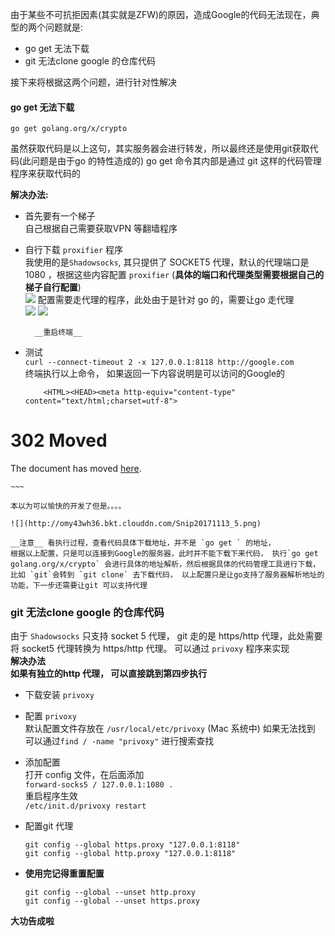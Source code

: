 由于某些不可抗拒因素(其实就是ZFW)的原因，造成Google的代码无法现在，典型的两个问题就是:  
	
* go get 无法下载  
* git 无法clone google 的仓库代码

接下来将根据这两个问题，进行针对性解决  


#### go get 无法下载    
`go get golang.org/x/crypto`	

虽然获取代码是以上这句，其实服务器会进行转发，所以最终还是使用git获取代码(此问题是由于go 的特性造成的)  go get 命令其内部是通过 git 这样的代码管理程序来获取代码的   
	
__解决办法:__   
	
* 首先要有一个梯子  
		自己根据自己需要获取VPN 等翻墙程序  
* 自行下载 `proxifier` 程序     
		我使用的是`Shadowsocks`, 其只提供了 SOCKET5 代理，默认的代理端口是 1080 ，根据这些内容配置 `proxifier` (__具体的端口和代理类型需要根据自己的梯子自行配置__)  
		![](http://omy43wh36.bkt.clouddn.com/Snip20171113_1.png)
		配置需要走代理的程序，此处由于是针对 go 的，需要让go 走代理  
		![](http://omy43wh36.bkt.clouddn.com/Snip20171113_2.png)
		![](http://omy43wh36.bkt.clouddn.com/Snip20171113_4.png)
		
		__重启终端__  
* 测试  
	 	`curl --connect-timeout 2 -x 127.0.0.1:8118 http://google.com`  
		终端执行以上命令， 如果返回一下内容说明是可以访问的Google的  
		
	~~~
		<HTML><HEAD><meta http-equiv="content-type" content="text/html;charset=utf-8">
<TITLE>302 Moved</TITLE></HEAD><BODY>
<H1>302 Moved</H1>
The document has moved
<A HREF="http://www.google.co.jp/?gfe_rd=cr&amp;dcr=0&amp;ei=Yv0IWqv4I7TEXufYjJAH">here</A>.
</BODY></HTML>
		
	~~~
		
	本以为可以愉快的开发了但是。。。。 
	
	![](http://omy43wh36.bkt.clouddn.com/Snip20171113_5.png)
	
	__注意__ 看执行过程，查看代码具体下载地址，并不是 `go get ` 的地址，
	根据以上配置，只是可以连接到Google的服务器，此时并不能下载下来代码， 执行`go get golang.org/x/crypto` 会进行具体的地址解析，然后根据具体的代码管理工具进行下载，比如 `git`会转到 `git clone` 去下载代码， 以上配置只是让go支持了服务器解析地址的功能，下一步还需要让git 可以支持代理  
	
	
	
### git 无法clone google 的仓库代码    
由于 `Shadowsocks` 只支持 socket 5 代理， git 走的是 https/http 代理，此处需要将 socket5 代理转换为 https/http 代理。 可以通过 `privoxy` 程序来实现  
__解决办法__  
	__如果有独立的http 代理， 可以直接跳到第四步执行__  
		
* 下载安装 `privoxy`  

* 配置 `privoxy`  
		默认配置文件存放在 `/usr/local/etc/privoxy` (Mac 系统中)
		如果无法找到 可以通过`find / -name "privoxy"` 进行搜索查找  
* 添加配置  
		打开 config 文件，在后面添加  
		`forward-socks5 / 127.0.0.1:1080 .`  
		重启程序生效  
		`/etc/init.d/privoxy restart`    
* 配置git 代理  
		
	~~~
	git config --global https.proxy "127.0.0.1:8118"
	git config --global http.proxy "127.0.0.1:8118"
	~~~
* __使用完记得重置配置__  

	~~~
	git config --global --unset http.proxy
	git config --global --unset https.proxy
	~~~
	
__大功告成啦__  

	
	